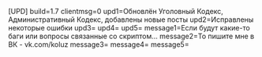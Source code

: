 [UPD]
build=1.7
clientmsg=0
upd1=Обновлён Уголовный Кодекс, Административный Кодекс, добавлены новые посты
upd2=Исправлены некоторые ошибки
upd3=
upd4=
upd5=
message1=Если будут какие-то баги или вопросы связанные со скриптом...
message2=То пишите мне в ВК - vk.com/koluz
message3=
message4=
message5=
